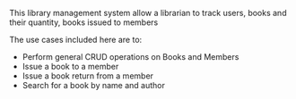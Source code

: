 This library management system allow a librarian to track users, books and their quantity, books issued to members

The use cases included here are to:
- Perform general CRUD operations on Books and Members
- Issue a book to a member
- Issue a book return from a member
- Search for a book by name and author